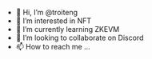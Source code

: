 - 👋 Hi, I’m @troiteng
- 👀 I’m interested in NFT
- 🌱 I’m currently learning ZKEVM
- 💞️ I’m looking to collaborate on Discord
- 📫 How to reach me ...

<!---
troiteng/troiteng is a ✨ special ✨ repository because its `README.md` (this file) appears on your GitHub profile.
You can click the Preview link to take a look at your changes.
--->

